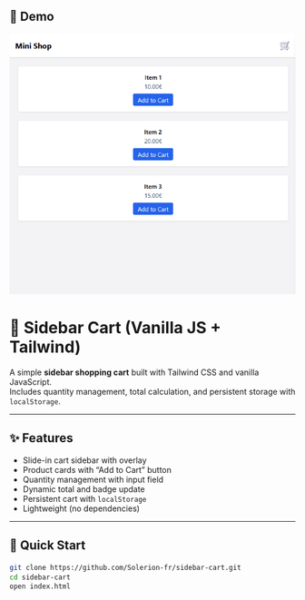 ## 📸 Demo

![Sidebar Cart Demo](demo.gif)

# 🛒 Sidebar Cart (Vanilla JS + Tailwind)

A simple **sidebar shopping cart** built with Tailwind CSS and vanilla JavaScript.  
Includes quantity management, total calculation, and persistent storage with `localStorage`.

---

## ✨ Features
- Slide-in cart sidebar with overlay
- Product cards with “Add to Cart” button
- Quantity management with input field
- Dynamic total and badge update
- Persistent cart with `localStorage`
- Lightweight (no dependencies)

---

## 🚀 Quick Start
```bash
git clone https://github.com/Solerion-fr/sidebar-cart.git
cd sidebar-cart
open index.html
